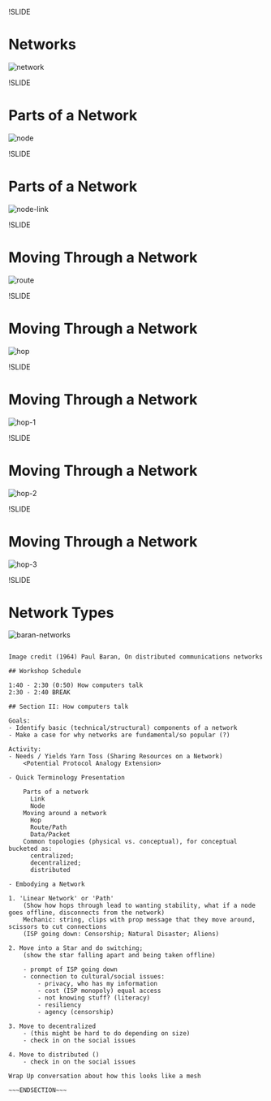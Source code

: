 !SLIDE

# Networks

![network](../_images/m-network.png)

!SLIDE

# Parts of a Network

![node](../_images/m-network-node.png)

!SLIDE

# Parts of a Network

![node-link](../_images/m-network-node-link.png)

!SLIDE

# Moving Through a Network

![route](../_images/m-network-route.png)

!SLIDE

# Moving Through a Network

![hop](../_images/m-network-hop.png)

!SLIDE

# Moving Through a Network

![hop-1](../_images/m-network-hop1r.png)

!SLIDE

# Moving Through a Network

![hop-2](../_images/m-network-hop2r.png)

!SLIDE

# Moving Through a Network

![hop-3](../_images/m-network-hop3r.png)

!SLIDE

# Network Types

![baran-networks](../_images/baran_networktypes.jpg)

~~~SECTION:notes~~~

Image credit (1964) Paul Baran, On distributed communications networks

## Workshop Schedule

1:40 - 2:30 (0:50) How computers talk
2:30 - 2:40 BREAK

## Section II: How computers talk

Goals:
- Identify basic (technical/structural) components of a network
- Make a case for why networks are fundamental/so popular (?)

Activity:
- Needs / Yields Yarn Toss (Sharing Resources on a Network)
    <Potential Protocol Analogy Extension>

- Quick Terminology Presentation

    Parts of a network
      Link
      Node
    Moving around a network
      Hop
      Route/Path
      Data/Packet
    Common topologies (physical vs. conceptual), for conceptual bucketed as:
      centralized;
      decentralized;
      distributed

- Embodying a Network

1. 'Linear Network' or 'Path'
    (Show how hops through lead to wanting stability, what if a node goes offline, disconnects from the network)
    Mechanic: string, clips with prop message that they move around, scissors to cut connections
    (ISP going down: Censorship; Natural Disaster; Aliens)

2. Move into a Star and do switching;
    (show the star falling apart and being taken offline)

    - prompt of ISP going down
    - connection to cultural/social issues:
        - privacy, who has my information
        - cost (ISP monopoly) equal access
        - not knowing stuff? (literacy)
        - resiliency
        - agency (censorship)

3. Move to decentralized
    - (this might be hard to do depending on size)
    - check in on the social issues

4. Move to distributed ()
    - check in on the social issues

Wrap Up conversation about how this looks like a mesh

~~~ENDSECTION~~~
